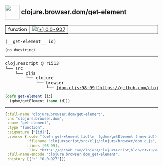 ## <img width="48px" valign="middle" src="http://i.imgur.com/Hi20huC.png"> clojure.browser.dom/get-element

 <table border="1">
<tr>
<td>function</td>
<td><a href="https://github.com/cljsinfo/api-refs/tree/0.0-927"><img valign="middle" alt="[+] 0.0-927" src="https://img.shields.io/badge/+-0.0--927-lightgrey.svg"></a> </td>
</tr>
</table>

 <samp>
(__get-element__ id)<br>
</samp>

```
(no docstring)
```

---

 <pre>
clojurescript @ r1513
└── src
    └── cljs
        └── clojure
            └── browser
                └── <ins>[dom.cljs:98-99](https://github.com/clojure/clojurescript/blob/r1513/src/cljs/clojure/browser/dom.cljs#L98-L99)</ins>
</pre>

```clj
(defn get-element [id]
  (gdom/getElement (name id)))
```


---

```clj
{:full-name "clojure.browser.dom/get-element",
 :ns "clojure.browser.dom",
 :name "get-element",
 :type "function",
 :signature ["[id]"],
 :source {:code "(defn get-element [id]\n  (gdom/getElement (name id)))",
          :filename "clojurescript/src/cljs/clojure/browser/dom.cljs",
          :lines [98 99],
          :link "https://github.com/clojure/clojurescript/blob/r1513/src/cljs/clojure/browser/dom.cljs#L98-L99"},
 :full-name-encode "clojure.browser.dom_get-element",
 :history [["+" "0.0-927"]]}

```
